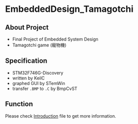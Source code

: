 # EmbeddedDesign_Tamagotchi

## About Project
- Final Project of Embedded System Design
- Tamagotchi game (寵物機)

## Specification
- STM32F746G-Discovery
- written by KeilC
- graphed GUI by STemWin
- transfer `.BMP` to `.C` by BmpCvST

## Function
Please check [Introduction](https://github.com/anselyu0701/EmbeddedDesign_Tamagotchi/blob/main/Introduction.pdf) file to get more information.